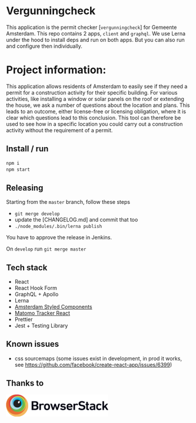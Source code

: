 # Vergunningcheck

This application is the permit checker [`vergunningcheck`] for Gemeente Amsterdam. This repo contains 2 apps, `client` and `graphql`. We use Lerna under the hood to install deps and run on both apps. But you can also run and configure then individually.

# Project information:

This application allows residents of Amsterdam to easily see if they need a permit for a construction activity for their specific building. For various activities, like installing a window or solar panels on the roof or extending the house, we ask a number of questions about the location and plans. This leads to an outcome, either license-free or licensing obligation, where it is clear which questions lead to this conclusion. This tool can therefore be used to see how in a specific location you could carry out a construction activity without the requirement of a permit.

## Install / run

```bash
npm i
npm start
```

## Releasing

Starting from the `master` branch, follow these steps

- `git merge develop`
- update the [CHANGELOG.md] and commit that too
- `./node_modules/.bin/lerna publish`

You have to approve the release in Jenkins.

On `develop` run `git merge master`

## Tech stack

- React
- React Hook Form
- GraphQL + Apollo
- Lerna
- [Amsterdam Styled Components](https://github.com/Amsterdam/amsterdam-styled-components/)
- [Matomo Tracker React](https://github.com/Amsterdam/matomo-tracker)
- Prettier
- Jest + Testing Library

## Known issues

- css sourcemaps (some issues exist in development, in prod it works, see https://github.com/facebook/create-react-app/issues/6399)

## Thanks to

[<img src="https://github.com/Amsterdam/atlas/blob/develop/public/images/browserstack-logo@2x.png" height="60" title="BrowserStack Logo" alt="BrowserStack Logo" />](https://www.browserstack.com/)
